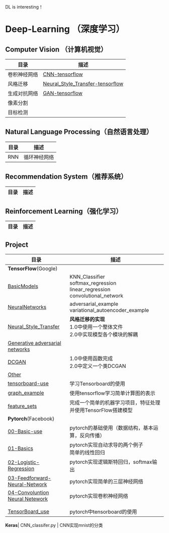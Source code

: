 DL is interesting！﻿﻿﻿﻿# Deep-Learning （深度学习）## Computer Vision （计算机视觉）目录 | 描述-- | --卷积神经网络 | [CNN-tensorflow](https://github.com/lizhe960118/Deep-Learning/blob/master/TensorFlow/01-BasicModels/convolutional_network.py) 风格迁移 | [Neural_Style_Transfer-tensorflow](https://github.com/lizhe960118/Deep-Learning/tree/master/TensorFlow/04-Neural_Style_Transfer) 生成对抗网络 | [GAN-tensorflow](https://github.com/lizhe960118/Deep-Learning/tree/master/TensorFlow/03-Generative%20adversarial%20networks) 像素分割 | 目标检测 |## Natural Language Processing（自然语言处理）目录 | 描述-- | --RNN | 循环神经网络## Recommendation System（推荐系统）目录 | 描述-- | --## Reinforcement Learning（强化学习）目录 | 描述-- | --## Project目录 | 描述-- | --**TensorFlow**(Google) | [BasicModels](https://github.com/lizhe960118/Deep-Learning/tree/master/TensorFlow/01-BasicModels) |KNN_Classifier<br>softmax_regression<br>linear_regression<br>convolutional_network[NeuralNetworks](https://github.com/lizhe960118/Deep-Learning/tree/master/TensorFlow/02-NeuralNetworks)|adversarial_example<br>variational_autoencoder_example[Neural_Style_Transfer](https://github.com/lizhe960118/Deep-Learning/tree/master/TensorFlow/04-Neural_Style_Transfer)|**风格迁移的实现**<br>1.0中使用一个整体文件<br>2.0中实现模型各个模块的解耦[Generative adversarial networks](https://github.com/lizhe960118/Deep-Learning/tree/master/TensorFlow/03-Generative%20adversarial%20networks)|[DCGAN](https://github.com/lizhe960118/Deep-Learning/tree/master/TensorFlow/03-Generative%20adversarial%20networks/DCGAN)|1.0中使用函数完成<br>2.0中定义一个类DCGAN[Other](https://github.com/lizhe960118/Deep-Learning/tree/master/TensorFlow/05-Other)|[tensorboard-use](https://github.com/lizhe960118/Deep-Learning/blob/master/TensorFlow/05-Other/tensorboard_use.py)|学习Tensorboard的使用[graph_example](https://github.com/lizhe960118/Deep-Learning/blob/master/TensorFlow/05-Other/graph_use.py)|使用tensorflow学习简单计算图的表示[feature_sets](https://github.com/lizhe960118/Deep-Learning/blob/master/TensorFlow/05-Other/feature_sets.py)|完成一个简单的机器学习项目，特征处理并使用TensorFlow搭建模型**Pytorch**(Facebook)|[00-Basic-use]() | pytorch的基础使用（数据结构，基本运算，反向传播）[01-Basics]() | pytorch实现自动求导的两个例子<br>简单的线性回归[02-Logistic-Regression]() | pytorch实现逻辑斯特回归，softmax输出[03-Feedforward-Neural-Network]() | pytorch实现简单的三层神经网络[04-Convoluntion Neural Netework]() | pytorch实现卷积神经网络[]() |[]() |[TensorBoard_use]() | pytorch中tensorboard的使用**Keras**| CNN_classifer.py | CNN实现mnist的分类
